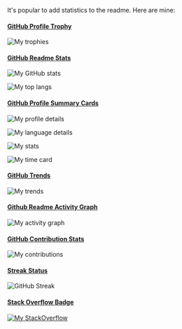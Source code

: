 <!-- markdownlint-disable-next-line first-line-heading -->
It's popular to add statistics to the readme. Here are mine:

#### [GitHub Profile Trophy](https://github.com/ryo-ma/github-profile-trophy)

![My trophies](https://github-profile-trophy.vercel.app/?username=hyperupcall)

#### [GitHub Readme Stats](https://github.com/anuraghazra/github-readme-stats)

![My GitHub stats](https://github-readme-stats.vercel.app/api?username=hyperupcall)

![My top langs](https://github-readme-stats.vercel.app/api/top-langs/?username=hyperupcall)

#### [GitHub Profile Summary Cards](https://github.com/vn7n24fzkq/github-profile-summary-cards)

![My profile details](https://github-profile-summary-cards.vercel.app/api/cards/profile-details?username=hyperupcall)

![My language details](http://github-profile-summary-cards.vercel.app/api/cards/repos-per-language?username=hyperupcall)

![My stats](http://github-profile-summary-cards.vercel.app/api/cards/stats?username=hyperupcall)

![My time card](http://github-profile-summary-cards.vercel.app/api/cards/productive-time?username=hyperupcall&utcOffset=-7)

#### [GitHub Trends](https://github.com/avgupta456/github-trends)

![My trends](https://api.githubtrends.io/user/svg/hyperupcall/langs)

#### [Github Readme Activity Graph](https://github.com/Ashutosh00710/github-readme-activity-graph)

![My activity graph](https://github-readme-activity-graph.vercel.app/graph?username=hyperupcall)

#### [GitHub Contribution Stats](https://github.com/LordDashMe/github-contribution-stats)

![My contributions](https://github-contribution-stats.vercel.app/api/?username=hyperupcall)

#### [Streak Status](https://github.com/DenverCoder1/github-readme-streak-stats)

![GitHub Streak](https://streak-stats.demolab.com/?user=hyperupcall)

#### [Stack Overflow Badge](https://github.com/johannchopin/stackoverflow-readme-profile)

[![My StackOverflow](https://stackoverflow-readme-profile.johannchopin.fr/profile-small/9367643?theme=default)](https://stackoverflow.com/users/9367643/hyperupcall)
